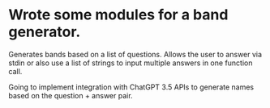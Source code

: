 # Wrote some modules for a band generator.
Generates bands based on a list of questions.
Allows the user to answer via stdin or also use a list of strings to input multiple answers in one function call.

Going to implement integration with ChatGPT 3.5 APIs to generate names based on the question + answer pair.
